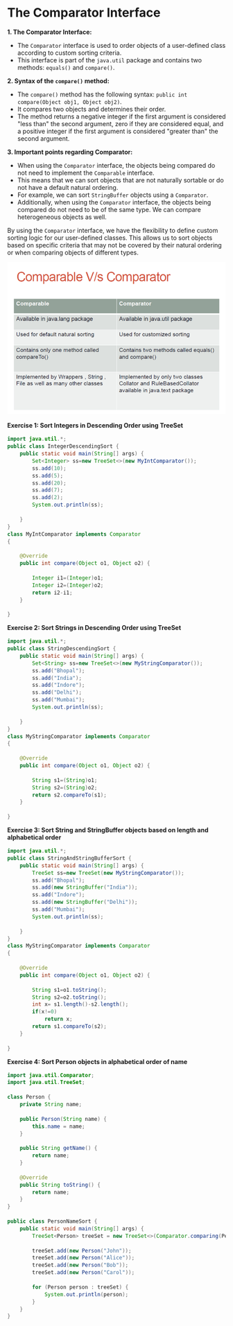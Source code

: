 # The Comparator Interface

**1. The Comparator Interface:**

   - The `Comparator` interface is used to order objects of a user-defined class according to custom sorting criteria.
   - This interface is part of the `java.util` package and contains two methods: `equals()` and `compare()`.

**2. Syntax of the `compare()` method:**

   - The `compare()` method has the following syntax: `public int compare(Object obj1, Object obj2)`.
   - It compares two objects and determines their order.
   - The method returns a negative integer if the first argument is considered "less than" the second argument, zero if they are considered equal, and a positive integer if the first argument is considered "greater than" the second argument.

**3. Important points regarding Comparator:**

   - When using the `Comparator` interface, the objects being compared do not need to implement the `Comparable` interface.
   - This means that we can sort objects that are not naturally sortable or do not have a default natural ordering.
   - For example, we can sort `StringBuffer` objects using a `Comparator`.
   - Additionally, when using the `Comparator` interface, the objects being compared do not need to be of the same type. We can compare heterogeneous objects as well.

By using the `Comparator` interface, we have the flexibility to define custom sorting logic for our user-defined classes. This allows us to sort objects based on specific criteria that may not be covered by their natural ordering or when comparing objects of different types.

![Alt text](image.png)

**Exercise 1: Sort Integers in Descending Order using TreeSet**
```java
import java.util.*;
public class IntegerDescendingSort {
    public static void main(String[] args) {
        Set<Integer> ss=new TreeSet<>(new MyIntComparator());
        ss.add(10);
        ss.add(5);
        ss.add(20);
        ss.add(7);
        ss.add(2);
        System.out.println(ss);
        
    }
}
class MyIntComparator implements Comparator
{

    @Override
    public int compare(Object o1, Object o2) {
        
        Integer i1=(Integer)o1;
        Integer i2=(Integer)o2;
        return i2-i1;
    }
    
}
```

**Exercise 2: Sort Strings in Descending Order using TreeSet**
```java
import java.util.*;
public class StringDescendingSort {
    public static void main(String[] args) {
        Set<String> ss=new TreeSet<>(new MyStringComparator());
        ss.add("Bhopal");
        ss.add("India");
        ss.add("Indore");
        ss.add("Delhi");
        ss.add("Mumbai");
        System.out.println(ss);
        
    }
}
class MyStringComparator implements Comparator
{

    @Override
    public int compare(Object o1, Object o2) {
        
        String s1=(String)o1;
        String s2=(String)o2;
        return s2.compareTo(s1);
    }
    
}
```

**Exercise 3: Sort String and StringBuffer objects based on length and alphabetical order**
```java
import java.util.*;
public class StringAndStringBufferSort {
    public static void main(String[] args) {
        TreeSet ss=new TreeSet(new MyStringComparator());
        ss.add("Bhopal");
        ss.add(new StringBuffer("India"));
        ss.add("Indore");
        ss.add(new StringBuffer("Delhi"));
        ss.add("Mumbai");
        System.out.println(ss);
        
    }
}
class MyStringComparator implements Comparator
{

    @Override
    public int compare(Object o1, Object o2) {
        
        String s1=o1.toString();
        String s2=o2.toString();
        int x= s1.length()-s2.length();
        if(x!=0)
            return x;
        return s1.compareTo(s2);
    }
    
}
```

**Exercise 4: Sort Person objects in alphabetical order of name**
```java
import java.util.Comparator;
import java.util.TreeSet;

class Person {
    private String name;
    
    public Person(String name) {
        this.name = name;
    }
    
    public String getName() {
        return name;
    }
    
    @Override
    public String toString() {
        return name;
    }
}

public class PersonNameSort {
    public static void main(String[] args) {
        TreeSet<Person> treeSet = new TreeSet<>(Comparator.comparing(Person::getName));
        
        treeSet.add(new Person("John"));
        treeSet.add(new Person("Alice"));
        treeSet.add(new Person("Bob"));
        treeSet.add(new Person("Carol"));
        
        for (Person person : treeSet) {
            System.out.println(person);
        }
    }
}
```
